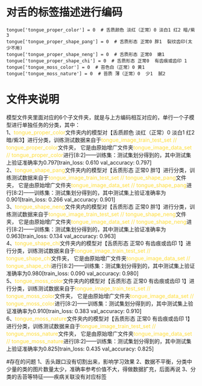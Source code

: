 # 对舌的标签描述进行编码
    tongue['tongue_proper_color'] = 0  # 舌质颜色 淡红（正常）0 淡白1 红2 暗/紫3
    tongue['tongue_proper_shape_pang'] = 0  # 舌质形态 正常0 胖1  裂纹齿印(太少不用)
    tongue['tongue_proper_shape_neng'] = 0  # 舌质形态 正常0  嫩1
    tongue['tongue_proper_shape_chi'] = 0  # 舌质形态 正常0  有齿痕或齿印 1
    tongue['tongue_moss_color'] = 0  # 苔色白（正常）0 黄1
    tongue['tongue_moss_nature'] = 0  # 苔质 薄（正常）0  少1  腻2
# 文件夹说明
模型文件夹里面对应的6个子文件夹，就是与上方编码相互对应的，单行一个子模型进行单独任务的分类，其中：<br>
1、<font color=#FFDC35>tongue_proper_color</font>文件夹内的模型对【舌质颜色 淡红（正常）0 淡白1 红2 暗/紫3】进行分类，训练测试数据来自于<font color=#FFDC35>tongue_image_train_test_set // tongue_proper_color</font>文件夹，
它是由原始增广文件夹<font color=#FFDC35>tongue_image_data_set // tongue_proper_color</font>进行[8:2]——训练集：测试集划分得到的，其中测试集上验证准确率为0.797[train_loss: 0.610  val_accuracy: 0.797]<br>
2、<font color=#FFDC35>tongue_shape_pang</font>文件夹内的模型对【舌质形态 正常0 胖1】进行分类，训练测试数据来自于<font color=#FFDC35>tongue_image_train_test_set // tongue_shape_pang</font>文件夹，
它是由原始增广文件夹<font color=#FFDC35>tongue_image_data_set // tongue_shape_pang</font>进行[8:2]——训练集：测试集划分得到的，其中测试集上验证准确率为0.901[train_loss: 0.266  val_accuracy: 0.901]<br>
3、<font color=#FFDC35>tongue_shape_neng</font>文件夹内的模型对【舌质形态 正常0 胖1】进行分类，训练测试数据来自于<font color=#FFDC35>tongue_image_train_test_set // tongue_shape_neng</font>文件夹，
它是由原始增广文件夹<font color=#FFDC35>tongue_image_data_set // tongue_shape_neng</font>进行[8:2]——训练集：测试集划分得到的，其中测试集上验证准确率为0.963[train_loss: 0.134  val_accuracy: 0.963]<br>
4、<font color=#FFDC35>tongue_shape_chi</font>文件夹内的模型对【舌质形态 正常0  有齿痕或齿印 1】进行分类，训练测试数据来自于<font color=#FFDC35>tongue_image_train_test_set // tongue_shape_chi</font>文件夹，
它是由原始增广文件夹<font color=#FFDC35>tongue_image_data_set // tongue_shape_chi</font>进行[8:2]——训练集：测试集划分得到的，其中测试集上验证准确率为0.980[train_loss: 0.090  val_accuracy: 0.980]<br>
5、<font color=#FFDC35>tongue_moss_color</font>文件夹内的模型对【舌质形态 正常0  有齿痕或齿印 1】进行分类，训练测试数据来自于<font color=#FFDC35>tongue_image_train_test_set // tongue_moss_color</font>文件夹，
它是由原始增广文件夹<font color=#FFDC35>tongue_image_data_set // tongue_moss_color</font>进行[8:2]——训练集：测试集划分得到的，其中测试集上验证准确率为0.910[train_loss: 0.383  val_accuracy: 0.910]<br>
6、<font color=#FFDC35>tongue_moss_nature</font>文件夹内的模型对【舌质形态 正常0  有齿痕或齿印 1】进行分类，训练测试数据来自于<font color=#FFDC35>tongue_image_train_test_set // tongue_moss_nature</font>文件夹，
它是由原始增广文件夹<font color=#FFDC35>tongue_image_data_set // tongue_moss_nature</font>进行[8:2]——训练集：测试集划分得到的，其中测试集上验证准确率为0.825[train_loss: 0.435  val_accuracy: 0.825]<br>

#存在的问题
1、舌头跟口没有切割出来，影响学习效果
2、数据不平衡，分类中少量的类的图片数量太少，准确率参考价值不大，得做数据扩充，后面再说
3、分类的舌苔等特征——疾病关联没有对应标签